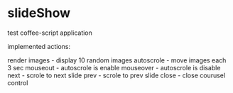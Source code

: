 slideShow
=========

test coffee-script application


implemented actions:

  render images - display 10 random images
  autoscrole - move images each 3 sec
  mouseout - autoscrole is enable
  mouseover - autoscrole is disable
  next - scrole to next slide
  prev - scrole to prev slide
  close - close courusel control 
